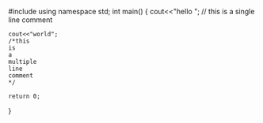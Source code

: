 #include <iostream>
using namespace std;
int main() 
{
    cout<<"hello ";
	// this is a single line comment
	
	cout<<"world";
	/*this
	is 
	a 
	multiple 
	line 
	comment
	*/
	
	return 0;
}

